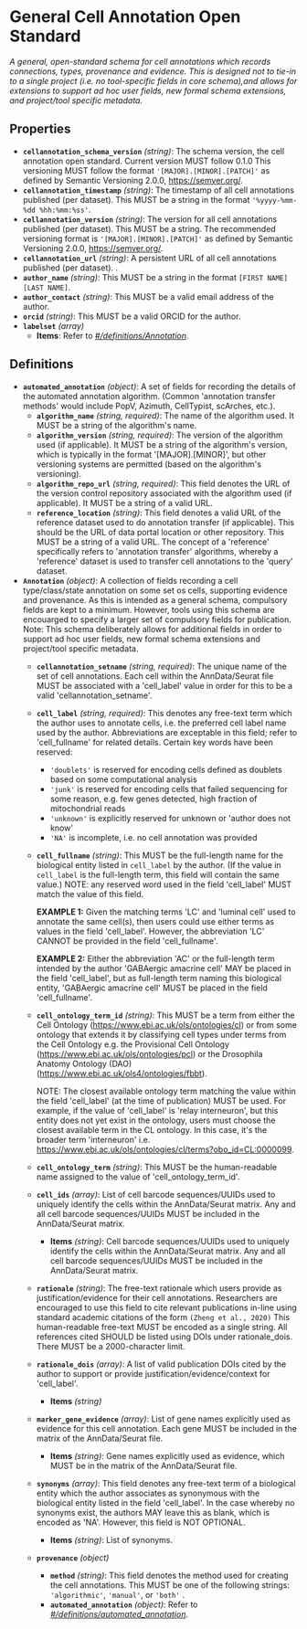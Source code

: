 # General Cell Annotation Open Standard

*A general, open-standard schema for cell annotations which records connections, types, provenance and evidence.
This is designed not to tie-in to a single project (i.e. no tool-specific fields in core schema),and allows for extensions to support ad hoc user fields, new formal schema extensions, and project/tool specific metadata.*

## Properties

- **`cellannotation_schema_version`** *(string)*: The schema version, the cell annotation open standard. Current version MUST follow 0.1.0
This versioning MUST follow the format `'[MAJOR].[MINOR].[PATCH]'` as defined by Semantic Versioning 2.0.0, https://semver.org/.
- **`cellannotation_timestamp`** *(string)*: The timestamp of all cell annotations published (per dataset). This MUST be a string in the format `'%yyyy-%mm-%dd %hh:%mm:%ss'`.
- **`cellannotation_version`** *(string)*: The version for all cell annotations published (per dataset). This MUST be a string. The recommended versioning format is `'[MAJOR].[MINOR].[PATCH]'` as defined by Semantic Versioning 2.0.0, https://semver.org/.
- **`cellannotation_url`** *(string)*: A persistent URL of all cell annotations published (per dataset). .
- **`author_name`** *(string)*: This MUST be a string in the format `[FIRST NAME] [LAST NAME]`.
- **`author_contact`** *(string)*: This MUST be a valid email address of the author.
- **`orcid`** *(string)*: This MUST be a valid ORCID for the author.
- **`labelset`** *(array)*
  - **Items**: Refer to *[#/definitions/Annotation](#definitions/Annotation)*.

  
## Definitions

- <a id="definitions/automated_annotation"></a>**`automated_annotation`** *(object)*: A set of fields for recording the details of the automated annotation algorithm.
(Common 'annotation transfer methods' would include PopV, Azimuth, CellTypist, scArches, etc.).
  - **`algorithm_name`** *(string, required)*: The name of the algorithm used. It MUST be a string of the algorithm's name.
  - **`algorithm_version`** *(string, required)*: The version of the algorithm used (if applicable). It MUST be a string of the algorithm's version, which is typically in the format '[MAJOR].[MINOR]', but other versioning systems are permitted (based on the algorithm's versioning).
  - **`algorithm_repo_url`** *(string, required)*: This field denotes the URL of the version control repository associated with the algorithm used (if applicable). It MUST be a string of a valid URL.
  - **`reference_location`** *(string)*: This field denotes a valid URL of the reference dataset used to do annotation transfer (if applicable). This should be the URL of data portal location or other repository. 
This MUST be a string of a valid URL. The concept of a 'reference' specifically refers to 'annotation transfer' algorithms, whereby a 'reference' dataset is used to transfer cell annotations to the 'query' dataset.
- <a id="definitions/Annotation"></a>**`Annotation`** *(object)*: A collection of fields recording a cell type/class/state annotation on some set os cells, supporting evidence and provenance. As this is intended as a general schema, compulsory fields are kept to a minimum. However, tools using this schema are encouarged to specify a larger set of compulsory fields for publication. 
  Note: This schema deliberately allows for additional fields in order to support ad hoc user fields, new formal schema extensions and project/tool specific metadata.
  - **`cellannotation_setname`** *(string, required)*: The unique name of the set of cell annotations. 
Each cell within the AnnData/Seurat file MUST be associated with a 'cell_label' value in order for this to be a valid 'cellannotation_setname'.
  - **`cell_label`** *(string, required)*: This denotes any free-text term which the author uses to annotate cells, i.e. the preferred cell label name used by the author. Abbreviations are exceptable in this field; refer to 'cell_fullname' for related details. 
Certain key words have been reserved:
    - `'doublets'` is reserved for encoding cells defined as doublets based on some computational analysis
    - `'junk'` is reserved for encoding cells that failed sequencing for some reason, e.g. few genes detected, high fraction of mitochondrial reads
    - `'unknown'` is explicitly reserved for unknown or 'author does not know'
    - `'NA'` is incomplete, i.e. no cell annotation was provided
  - **`cell_fullname`** *(string)*: This MUST be the full-length name for the biological entity listed in `cell_label` by the author. (If the value in `cell_label` is the full-length term, this field will contain the same value.) 
NOTE: any reserved word used in the field 'cell_label' MUST match the value of this field. 
    
    **EXAMPLE 1:** Given the matching terms 'LC' and 'luminal cell' used to annotate the same cell(s), then users could use either terms as values in the field 'cell_label'. However, the abbreviation 'LC' CANNOT be provided in the field 'cell_fullname'. 
    
    **EXAMPLE 2:** Either the abbreviation 'AC' or the full-length term intended by the author 'GABAergic amacrine cell' MAY be placed in the field 'cell_label', but as full-length term naming this biological entity, 'GABAergic amacrine cell' MUST be placed in the field 'cell_fullname'.
  - **`cell_ontology_term_id`** *(string)*: This MUST be a term from either the Cell Ontology (https://www.ebi.ac.uk/ols/ontologies/cl) or from some ontology that extends it by classifying cell types under terms from the Cell Ontology e.g. the Provisional Cell Ontology (https://www.ebi.ac.uk/ols/ontologies/pcl) or the Drosophila Anatomy Ontology (DAO) (https://www.ebi.ac.uk/ols4/ontologies/fbbt).
    
    NOTE: The closest available ontology term matching the value within the field 'cell_label' (at the time of publication) MUST be used. For example, if the value of 'cell_label' is 'relay interneuron', but this entity does not yet exist in the ontology, users must choose the closest available term in the CL ontology. In this case, it's the broader term 'interneuron' i.e.  https://www.ebi.ac.uk/ols/ontologies/cl/terms?obo_id=CL:0000099.
  - **`cell_ontology_term`** *(string)*: This MUST be the human-readable name assigned to the value of 'cell_ontology_term_id'.
  - **`cell_ids`** *(array)*: List of cell barcode sequences/UUIDs used to uniquely identify the cells within the AnnData/Seurat matrix. Any and all cell barcode sequences/UUIDs MUST be included in the AnnData/Seurat matrix.
    - **Items** *(string)*: Cell barcode sequences/UUIDs used to uniquely identify the cells within the AnnData/Seurat matrix. Any and all cell barcode sequences/UUIDs MUST be included in the AnnData/Seurat matrix.
  - **`rationale`** *(string)*: The free-text rationale which users provide as justification/evidence for their cell annotations. 
    Researchers are encouraged to use this field to cite relevant publications in-line using standard academic citations of the form `(Zheng et al., 2020)` This human-readable free-text MUST be encoded as a single string.
    All references cited SHOULD be listed using DOIs under rationale_dois. There MUST be a 2000-character limit.
  - **`rationale_dois`** *(array)*: A list of valid publication DOIs cited by the author to support or provide justification/evidence/context for 'cell_label'.
    - **Items** *(string)*
  - **`marker_gene_evidence`** *(array)*: List of gene names explicitly used as evidence for this cell annotation. Each gene MUST be included in the matrix of the AnnData/Seurat file.
    - **Items** *(string)*: Gene names explicitly used as evidence, which MUST be in the matrix of the AnnData/Seurat file.
  - **`synonyms`** *(array)*: This field denotes any free-text term of a biological entity which the author associates as synonymous with the biological entity listed in the field 'cell_label'.
    In the case whereby no synonyms exist, the authors MAY leave this as blank, which is encoded as 'NA'. However, this field is NOT OPTIONAL.
    - **Items** *(string)*: List of synonyms.
  - **`provenance`** *(object)*
    - **`method`** *(string)*: This field denotes the method used for creating the cell annotations. This MUST be one of the following strings: `'algorithmic'`, `'manual'`, or `'both'` .
    - **`automated_annotation`** *(object)*: Refer to *[#/definitions/automated_annotation](#definitions/automated_annotation)*.




